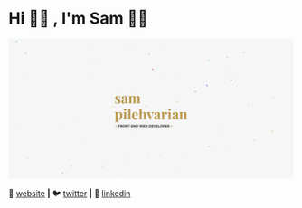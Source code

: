 # Hi 👋🏻 , I'm Sam 🧔🏻

![](https://github.com/mantonionip/mantonionip/blob/main/banner.png)

🏡  [website][website] **|**
🐦  [twitter][twitter] **|**
🔗  [linkedin][linkedin]

[website]: https://samdev.codes
[twitter]: https://twitter.com/SamDevCodes
[linkedin]: https://www.linkedin.com/in/sam-pilehvarian/

